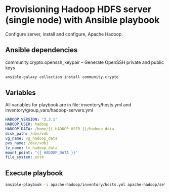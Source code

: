 # Provisioning Hadoop HDFS server (single node) with Ansible playbook

Configure server, install and configure, Apache Hadoop.

## Ansible dependencies

community.crypto.openssh_keypair – Generate OpenSSH private and public keys

```sh
ansible-galaxy collection install community.crypto
```

## Variables

All variables for playbook are in file: inventory/hosts.yml and inventory/group_vars/hadoop-servers.yml

```yaml
HADOOP_VERSION: "3.3.1"
HADOOP_USER: hadoop
HADOOP_DATA: /home/{{ HADOOP_USER }}/hadoop_data
disk_path: /dev/vdb
vg_name: vg_hadoop_data
pvs_name: /dev/vdb1
lv_name: lv_hadoop_data
mount_point: "{{ HADOOP_DATA }}"
file_system: ext4
```

## Execute playbook

```sh
ansible-playbook -i apache-hadoop/inventory/hosts.yml apache-hadoop/setup.yml
```